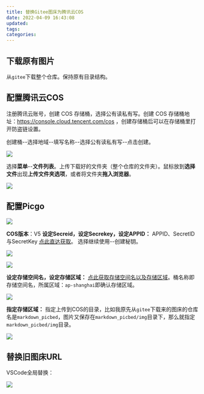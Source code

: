 ```yaml
---
title: 替换Gitee图床为腾讯云COS
date: 2022-04-09 16:43:08
updated:
tags:
categories:
---
```


## 下载原有图片

从`gitee`下载整个仓库。保持原有目录结构。

## 配置腾讯云COS

注册腾讯云账号，创建 COS 存储桶，选择公有读私有写。创建 COS 存储桶地址：https://console.cloud.tencent.com/cos ，创建存储桶后可以在存储桶里打开防盗链设置。

创建桶--选择地域--填写名称--选择公有读私有写--点击创建。

![](https://picbed-1311007548.cos.ap-shanghai.myqcloud.com/markdown_picbed/img/202204091731554.png)


选择**菜单**--**文件列表**。上传下载好的文件夹（整个仓库的文件夹）。鼠标放到**选择文件**出现**上传文件夹选项**，或者将文件夹**拖入浏览器**。

![](https://picbed-1311007548.cos.ap-shanghai.myqcloud.com/markdown_picbed/img/202204091727353.png)

## 配置Picgo

![](https://picbed-1311007548.cos.ap-shanghai.myqcloud.com/markdown_picbed/img/202204091727351.png)

**COS版本**：V5
**设定Secreid，设定Secrekey，设定APPID：** APPID、SecretID与SecretKey [点此直达获取](https://console.cloud.tencent.com/cam/capi)。
选择继续使用--创建秘钥。

![](https://picbed-1311007548.cos.ap-shanghai.myqcloud.com/202204091715578.png)

![](https://picbed-1311007548.cos.ap-shanghai.myqcloud.com/markdown_picbed/img/202204091727352.png)

**设定存储空间名，设定存储区域：** [点此获取存储空间名以及存储区域](https://console.cloud.tencent.com/cos/bucket)。桶名称即存储空间名，所属区域：`ap-shanghai`即确认存储区域。

![](https://picbed-1311007548.cos.ap-shanghai.myqcloud.com/markdown_picbed/img/202204091727354.png)

**指定存储区域：**
指定上传到COS的目录，比如我原先从`gitee`下载来的图床的仓库名是`markdown_picbed`，图片又保存在`markdown_picbed/img`目录下，那么就指定`markdown_picbed/img`目录。

![](https://picbed-1311007548.cos.ap-shanghai.myqcloud.com/markdown_picbed/img/202204091722487.png)

## 替换旧图床URL

VSCode全局替换：

![](https://picbed-1311007548.cos.ap-shanghai.myqcloud.com/markdown_picbed/img/202204091753809.png)